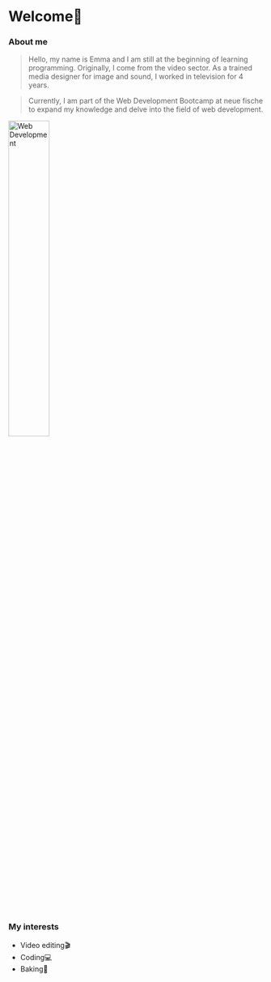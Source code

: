# Welcome👋

### About me
>Hello, my name is Emma and I am still at the beginning of learning programming. Originally, I come from the video sector. As a trained media designer for image and sound, I worked in television for 4 years.

>Currently, I am part of the Web Development Bootcamp at neue fische to expand my knowledge and delve into the field of web development.

<img width="40%" src="https://www.simplilearn.com/ice9/free_resources_article_thumb/is_web_development_good_career.jpg" alt="Web Development" />

### My interests
- Video editing🎬
- Coding💻
- Baking🧁
